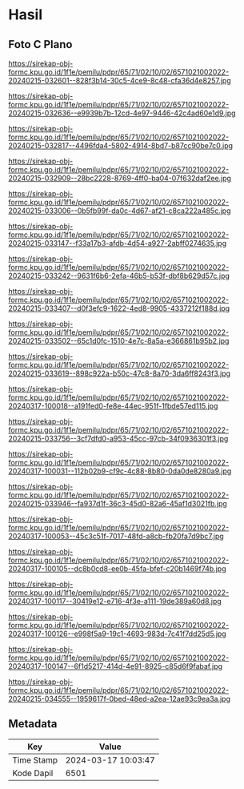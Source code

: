 # Hasil

## Foto C Plano

https://sirekap-obj-formc.kpu.go.id/1f1e/pemilu/pdpr/65/71/02/10/02/6571021002022-20240215-032601--828f3b14-30c5-4ce9-8c48-cfa36d4e8257.jpg

https://sirekap-obj-formc.kpu.go.id/1f1e/pemilu/pdpr/65/71/02/10/02/6571021002022-20240215-032636--e9939b7b-12cd-4e97-9446-42c4ad60e1d9.jpg

https://sirekap-obj-formc.kpu.go.id/1f1e/pemilu/pdpr/65/71/02/10/02/6571021002022-20240215-032817--4496fda4-5802-4914-8bd7-b87cc90be7c0.jpg

https://sirekap-obj-formc.kpu.go.id/1f1e/pemilu/pdpr/65/71/02/10/02/6571021002022-20240215-032909--28bc2228-8769-4ff0-ba04-07f632daf2ee.jpg

https://sirekap-obj-formc.kpu.go.id/1f1e/pemilu/pdpr/65/71/02/10/02/6571021002022-20240215-033006--0b5fb99f-da0c-4d67-af21-c8ca222a485c.jpg

https://sirekap-obj-formc.kpu.go.id/1f1e/pemilu/pdpr/65/71/02/10/02/6571021002022-20240215-033147--f33a17b3-afdb-4d54-a927-2abff0274635.jpg

https://sirekap-obj-formc.kpu.go.id/1f1e/pemilu/pdpr/65/71/02/10/02/6571021002022-20240215-033242--9631f6b6-2efa-46b5-b53f-dbf8b629d57c.jpg

https://sirekap-obj-formc.kpu.go.id/1f1e/pemilu/pdpr/65/71/02/10/02/6571021002022-20240215-033407--d0f3efc9-1622-4ed8-9905-4337212f188d.jpg

https://sirekap-obj-formc.kpu.go.id/1f1e/pemilu/pdpr/65/71/02/10/02/6571021002022-20240215-033502--65c1d0fc-1510-4e7c-8a5a-e366861b95b2.jpg

https://sirekap-obj-formc.kpu.go.id/1f1e/pemilu/pdpr/65/71/02/10/02/6571021002022-20240215-033619--898c922a-b50c-47c8-8a70-3da6ff8243f3.jpg

https://sirekap-obj-formc.kpu.go.id/1f1e/pemilu/pdpr/65/71/02/10/02/6571021002022-20240317-100018--a191fed0-fe8e-44ec-951f-1fbde57ed115.jpg

https://sirekap-obj-formc.kpu.go.id/1f1e/pemilu/pdpr/65/71/02/10/02/6571021002022-20240215-033756--3cf7dfd0-a953-45cc-97cb-34f0936301f3.jpg

https://sirekap-obj-formc.kpu.go.id/1f1e/pemilu/pdpr/65/71/02/10/02/6571021002022-20240317-100031--112b02b9-cf9c-4c88-8b80-0da0de8280a9.jpg

https://sirekap-obj-formc.kpu.go.id/1f1e/pemilu/pdpr/65/71/02/10/02/6571021002022-20240215-033946--fa937d1f-36c3-45d0-82a6-45af1d3021fb.jpg

https://sirekap-obj-formc.kpu.go.id/1f1e/pemilu/pdpr/65/71/02/10/02/6571021002022-20240317-100053--45c3c51f-7017-48fd-a8cb-fb20fa7d9bc7.jpg

https://sirekap-obj-formc.kpu.go.id/1f1e/pemilu/pdpr/65/71/02/10/02/6571021002022-20240317-100105--dc8b0cd8-ee0b-45fa-bfef-c20b1469f74b.jpg

https://sirekap-obj-formc.kpu.go.id/1f1e/pemilu/pdpr/65/71/02/10/02/6571021002022-20240317-100117--30419e12-e716-4f3e-a111-19de389a60d8.jpg

https://sirekap-obj-formc.kpu.go.id/1f1e/pemilu/pdpr/65/71/02/10/02/6571021002022-20240317-100126--e998f5a9-19c1-4693-983d-7c41f7dd25d5.jpg

https://sirekap-obj-formc.kpu.go.id/1f1e/pemilu/pdpr/65/71/02/10/02/6571021002022-20240317-100147--6f1d5217-414d-4e91-8925-c85d6f9fabaf.jpg

https://sirekap-obj-formc.kpu.go.id/1f1e/pemilu/pdpr/65/71/02/10/02/6571021002022-20240215-034555--1959617f-0bed-48ed-a2ea-12ae93c9ea3a.jpg


## Metadata

| Key        | Value               |
| ---------- | ------------------- |
| Time Stamp | 2024-03-17 10:03:47 |
| Kode Dapil | 6501                |



